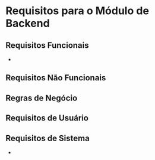 # Requisitos para o Módulo de Backend

## Requisitos Funcionais
-

## Requisitos Não Funcionais


## Regras de Negócio


## Requisitos de Usuário


## Requisitos de Sistema
-

